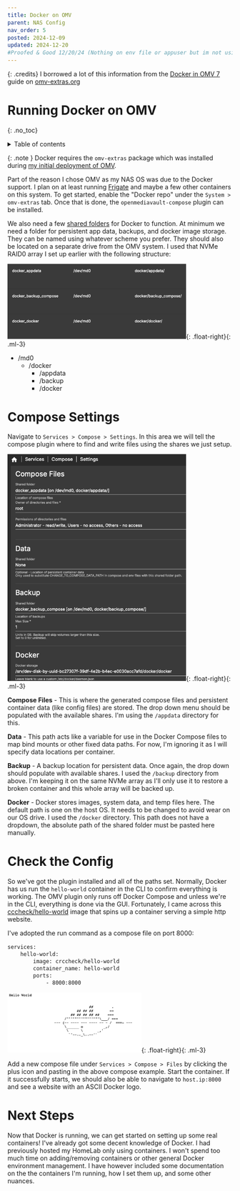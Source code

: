 ```yaml
---
title: Docker on OMV
parent: NAS Config
nav_order: 5
posted: 2024-12-09
updated: 2024-12-20
#Proofed & Good 12/20/24 (Nothing on env file or appuser but im not using it... yet)
---
```


{: .credits}
I borrowed a lot of this information from the [Docker in OMV 7](https://wiki.omv-extras.org/doku.php?id=omv7:docker_in_omv) guide on [omv-extras.org](https://wiki.omv-extras.org/)

# Running Docker on OMV
{: .no_toc}

<details closed markdown="block">
  <summary>
    Table of contents
  </summary>
  {: .text-delta }
1. TOC
{:toc}
</details>

{: .note }
Docker requires the `omv-extras` package which was installed during [my initial deployment of OMV](/docs/NAS_config/omv.html#omv-extras).

Part of the reason I chose OMV as my NAS OS was due to the Docker support. I plan on at least running [Frigate](https://frigate.video) and maybe a few other containers on this system. To get started, enable the "Docker repo" under the `System > omv-extras` tab. Once that is done, the `openmediavault-compose` plugin can be installed.

We also need a few [shared folders](/docs/NAS_config/shares.html#defining-shared-folders) for Docker to function. At minimum we need a folder for persistent app data, backups, and docker image storage. They can be named using whatever scheme you prefer. They should also be located on a separate drive from the OMV system. I used that NVMe RAID0 array I set up earlier with the following structure:

<img src='/assets/NAS/omv/docker_folders.png' width='400'/>{: .float-right}{: .ml-3}

* /md0
    - /docker
        - /appdata
        - /backup
        - /docker

# Compose Settings

Navigate to `Services > Compose > Settings`. In this area we will tell the compose plugin where to find and write files using the shares we just setup. 

<img src='/assets/NAS/omv/compose_settings.png' width='400'/>{: .float-right}{: .ml-3}

**Compose Files** - This is where the generated compose files and persistent container data (like config files) are stored. The drop down menu should be populated with the available shares. I'm using the `/appdata` directory for this. 

**Data** - This path acts like a variable for use in the Docker Compose files to map bind mounts or other fixed data paths. For now, I'm ignoring it as I will specify data locations per container. 

**Backup** -  A backup location for persistent data. Once again, the drop down should populate with available shares. I used the `/backup` directory from above. I'm keeping it on the same NVMe array as I'll only use it to restore a broken container and this whole array will be backed up. 

**Docker** - Docker stores images, system data, and temp files here. The default path is one on the host OS. It needs to be changed to avoid wear on our OS drive. I used the `/docker` directory. This path does not have a dropdown, the absolute path of the shared folder must be pasted here manually.

# Check the Config

So we've got the plugin installed and all of the paths set. Normally, Docker has us run the `hello-world` container in the CLI to confirm everything is working. The OMV plugin only runs off Docker Compose and unless we're in the CLI, everything is done via the GUI. Fortunately, I came across this [cccheck/hello-world](https://hub.docker.com/r/crccheck/hello-world/) image that spins up a container serving a simple http website.

I've adopted the run command as a compose file on port 8000:

```docker
services:
    hello-world:
        image: crccheck/hello-world
        container_name: hello-world
        ports:
            - 8000:8000
```

<img src='/assets/NAS/omv/ascii.png' width='300'/>{: .float-right}{: .ml-3}

Add a new compose file under `Services > Compose > Files` by clicking the plus icon and pasting in the above compose example. Start the container. If it successfully starts, we should also be able to navigate to `host.ip:8000` and see a website with an ASCII Docker logo.

# Next Steps

Now that Docker is running, we can get started on setting up some real containers! I've already got some decent knowledge of Docker. I had previously hosted my HomeLab only using containers. I won't spend too much time on adding/removing containers or other general Docker environment management. I have however included some documentation on the the containers I'm running, how I set them up, and some other nuances. 